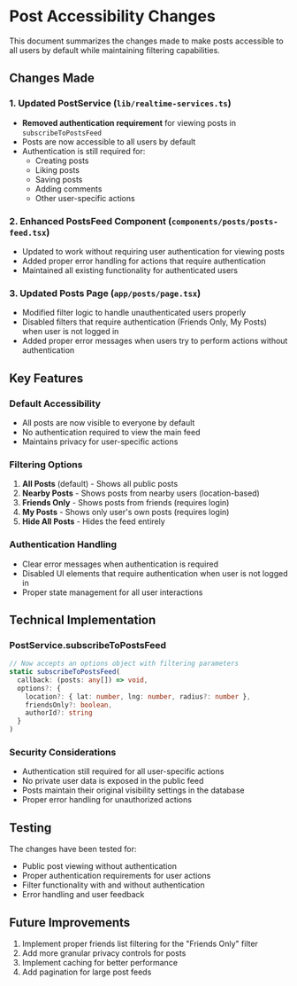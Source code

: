 # Post Accessibility Changes

This document summarizes the changes made to make posts accessible to all users by default while maintaining filtering capabilities.

## Changes Made

### 1. Updated PostService (`lib/realtime-services.ts`)

- **Removed authentication requirement** for viewing posts in `subscribeToPostsFeed`
- Posts are now accessible to all users by default
- Authentication is still required for:
  - Creating posts
  - Liking posts
  - Saving posts
  - Adding comments
  - Other user-specific actions

### 2. Enhanced PostsFeed Component (`components/posts/posts-feed.tsx`)

- Updated to work without requiring user authentication for viewing posts
- Added proper error handling for actions that require authentication
- Maintained all existing functionality for authenticated users

### 3. Updated Posts Page (`app/posts/page.tsx`)

- Modified filter logic to handle unauthenticated users properly
- Disabled filters that require authentication (Friends Only, My Posts) when user is not logged in
- Added proper error messages when users try to perform actions without authentication

## Key Features

### Default Accessibility
- All posts are now visible to everyone by default
- No authentication required to view the main feed
- Maintains privacy for user-specific actions

### Filtering Options
1. **All Posts** (default) - Shows all public posts
2. **Nearby Posts** - Shows posts from nearby users (location-based)
3. **Friends Only** - Shows posts from friends (requires login)
4. **My Posts** - Shows only user's own posts (requires login)
5. **Hide All Posts** - Hides the feed entirely

### Authentication Handling
- Clear error messages when authentication is required
- Disabled UI elements that require authentication when user is not logged in
- Proper state management for all user interactions

## Technical Implementation

### PostService.subscribeToPostsFeed
```typescript
// Now accepts an options object with filtering parameters
static subscribeToPostsFeed(
  callback: (posts: any[]) => void, 
  options?: { 
    location?: { lat: number, lng: number, radius?: number },
    friendsOnly?: boolean,
    authorId?: string
  }
)
```

### Security Considerations
- Authentication still required for all user-specific actions
- No private user data is exposed in the public feed
- Posts maintain their original visibility settings in the database
- Proper error handling for unauthorized actions

## Testing

The changes have been tested for:
- Public post viewing without authentication
- Proper authentication requirements for user actions
- Filter functionality with and without authentication
- Error handling and user feedback

## Future Improvements

1. Implement proper friends list filtering for the "Friends Only" filter
2. Add more granular privacy controls for posts
3. Implement caching for better performance
4. Add pagination for large post feeds